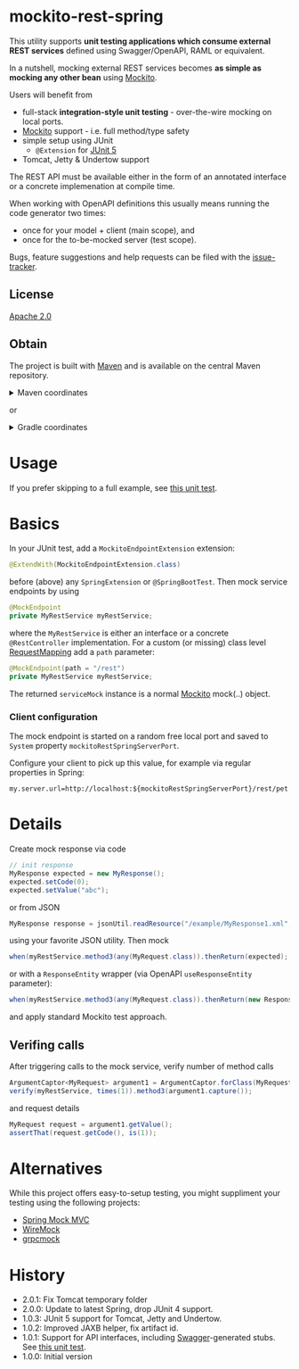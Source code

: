 # mockito-rest-spring
This utility supports __unit testing applications which consume external REST services__ defined using Swagger/OpenAPI, RAML or equivalent. 

In a nutshell, mocking external REST services becomes __as simple as mocking any other bean__ using [Mockito].

Users will benefit from

  * full-stack __integration-style unit testing__ - over-the-wire mocking on local ports. 
  * [Mockito] support - i.e. full method/type safety
  * simple setup using JUnit 
    * `@Extension` for [JUnit 5](junit5)
  * Tomcat, Jetty & Undertow support

The REST API must be available either in the form of an annotated interface or a concrete implemenation at compile time. 

When working with OpenAPI definitions this usually means running the code generator two times:

 * once for your model + client (main scope), and
 * once for the to-be-mocked server (test scope).

Bugs, feature suggestions and help requests can be filed with the [issue-tracker].

## License
[Apache 2.0]

## Obtain
The project is built with [Maven] and is available on the central Maven repository. 

<details>
  <summary>Maven coordinates</summary>

Add the property
```xml
<mockito-rest-spring.version>2.0.x</mockito-rest-spring.version>
```

then add for Tomcat

```xml
<dependency>
    <groupId>com.github.skjolber.mockito-rest-spring</groupId>
    <artifactId>junit5-tomcat</artifactId>
    <version>${mockito-rest-spring.version}</version>
    <scope>test</scope>
</dependency>
```
or Undertow

```xml
<dependency>
    <groupId>com.github.skjolber.mockito-rest-spring</groupId>
    <artifactId>junit5-undertow</artifactId>
    <version>${mockito-rest-spring.version}</version>
    <scope>test</scope>
</dependency>
```

or Jetty

```xml
<dependency>
    <groupId>com.github.skjolber.mockito-rest-spring</groupId>
    <artifactId>junit5-jetty</artifactId>
    <version>${mockito-rest-spring.version}</version>
    <scope>test</scope>
</dependency>
```

</details>

or

<details>
  <summary>Gradle coordinates</summary>

For

```groovy
ext {
  mockitoRestSpringVersion = '2.0.x'
}
```

add for Tomcat

```groovy
api("com.github.skjolber.mockito-rest-spring:junit5-tomcat:${mockitoRestSpringVersion}")
```

or Undertow,

```groovy
api("com.github.skjolber.mockito-rest-spring:junit5-undertow:${mockitoRestSpringVersion}")
```


or Jetty

```groovy
api("com.github.skjolber.mockito-rest-spring:junit5-jetty:${mockitoRestSpringVersion}")
```
</details>

# Usage
If you prefer skipping to a full example, see [this unit test](examples/demo/src/test/java/com/example/demo/DemoApplication1Test.java). 

# Basics
In your JUnit test, add a `MockitoEndpointExtension` extension:

```java
@ExtendWith(MockitoEndpointExtension.class)
```

before (above) any `SpringExtension` or `@SpringBootTest`. Then mock service endpoints by using

```java
@MockEndpoint
private MyRestService myRestService;
```

where the `MyRestService` is either an interface or a concrete `@RestController` implementation. For a custom (or missing) class level [RequestMapping] add a `path` parameter:

```java
@MockEndpoint(path = "/rest")
private MyRestService myRestService;
```

The returned `serviceMock` instance is a normal [Mockito] mock(..) object. 

### Client configuration
The mock endpoint is started on a random free local port and saved to  `System` property `mockitoRestSpringServerPort`. 

Configure your client to pick up this value, for example via regular properties in Spring:

```
my.server.url=http://localhost:${mockitoRestSpringServerPort}/rest/pet
```

# Details
Create mock response via code

```java
// init response
MyResponse expected = new MyResponse();
expected.setCode(0);
expected.setValue("abc");
```

or from JSON

```java
MyResponse response = jsonUtil.readResource("/example/MyResponse1.xml", MyResponse.class);
```

using your favorite JSON utility. Then mock

```java
when(myRestService.method3(any(MyRequest.class)).thenReturn(expected);
```

or with a `ResponseEntity` wrapper (via OpenAPI `useResponseEntity` parameter):

```java
when(myRestService.method3(any(MyRequest.class)).thenReturn(new ResponseEntity<>(expected, HttpStatus.OK));
```

and apply standard Mockito test approach. 

## Verifing calls
After triggering calls to the mock service, verify number of method calls

```java
ArgumentCaptor<MyRequest> argument1 = ArgumentCaptor.forClass(MyRequest.class);
verify(myRestService, times(1)).method3(argument1.capture());
```

and request details

```java
MyRequest request = argument1.getValue();
assertThat(request.getCode(), is(1));
```

# Alternatives
While this project offers easy-to-setup testing, you might suppliment your testing using the following projects: 

   * [Spring Mock MVC]
   * [WireMock]
   * [grpcmock]

# History

 - 2.0.1: Fix Tomcat temporary folder 
 - 2.0.0: Update to latest Spring, drop JUnit 4 support.
 - 1.0.3: JUnit 5 support for Tomcat, Jetty and Undertow.
 - 1.0.2: Improved JAXB helper, fix artifact id. 
 - 1.0.1: Support for API interfaces, including [Swagger]-generated stubs. See [this unit test](src/test/java/com/github/skjolber/mockito/rest/spring/RestServiceRuleInterfaceTest.java).
 - 1.0.0: Initial version

[Apache 2.0]:          	http://www.apache.org/licenses/LICENSE-2.0.html
[issue-tracker]:       	https://github.com/skjolber/mockito-rest-spring/issues
[Maven]:                http://maven.apache.org/
[WireMock]:             http://wiremock.org/
[Spring Mock MVC]:      https://docs.spring.io/spring-framework/reference/testing/spring-mvc-test-framework.html
[Swagger]:				          https://github.com/swagger-api/swagger-codegen
[Mockito]:				          https://github.com/mockito/mockito
[RequestMapping]:		     https://docs.spring.io/spring-framework/docs/current/javadoc-api/org/springframework/web/bind/annotation/RequestMapping.html
[grpcmock]:             https://github.com/Fadelis/grpcmock
